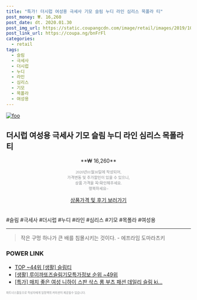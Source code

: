 ```yaml
--- 
title: "특가! 더시럽 여성용 극세사 기모 슬림 누디 라인 심리스 목폴라 티" 
post_money: ₩. 16,260 
post_date: dt. 2020.01.30 
post_img_url: https://static.coupangcdn.com/image/retail/images/2019/10/08/14/8/0974d8fc-02b9-4c43-8997-d82baddd8d3d.jpg 
post_link_url: https://coupa.ng/bnFrFl 
categories: 
  - retail 
tags: 
  - 슬림 
  - 극세사 
  - 더시럽 
  - 누디 
  - 라인 
  - 심리스 
  - 기모 
  - 목폴라 
  - 여성용 
--- 
```

[![foo](https://static.coupangcdn.com/image/retail/images/2019/10/08/14/8/0974d8fc-02b9-4c43-8997-d82baddd8d3d.jpg)](https://coupa.ng/bnFrFl) 

## 더시럽 여성용 극세사 기모 슬림 누디 라인 심리스 목폴라 티 
<p style="text-align: center;">**₩ 16,260**</p> 
<p style="text-align: center;"><span style="color: #898c8f; font-family: Georgia,Times,serif; font-size: 0.75em;">2020년01월30일에 작성되어, <br>가격변동 및 추가할인이 있을 수 있으니,<br> 상품 가격을 꼭!확인해주세요.<br>행복하세요~</span> 
</p>	 
<div markdown="0" style="text-align: center;"><a href="https://coupa.ng/bnFrFl" class="btn btn--success">상품가격 및 후기 보러가기</a></div> 
<br><br> 
  #슬림 #극세사 #더시럽 #누디 #라인 #심리스 #기모 #목폴라 #여성용 
<hr> 

> 작은 구멍 하나가 큰 배를 침몰시키는 것이다. - 에프라임 도마라츠키 


### POWER LINK

* <a href="https://blog.naver.com/an0733/221789685322" target="_blank"> TOP ~44위 [생활] 슬림티</a>
* <a href="https://blog.naver.com/sakai111/221773579596" target="_blank"> [생활] 루이까또즈슬림기모특가정보 순위 ~49위</a>
* <a href="https://blog.naver.com/an0733/221786260000" target="_blank">[특가] 매치 좋은 여성 니하이 스판 삭스 롱 부츠 패션 데일리 슬림 ki...</a>

<span style="color: #898c8f; font-family: Georgia,Times,serif; font-size: 0.55em;">파트너스활동으로 작성자에게 일정액의 커미션이 제공될수 있습니다.</span> 
